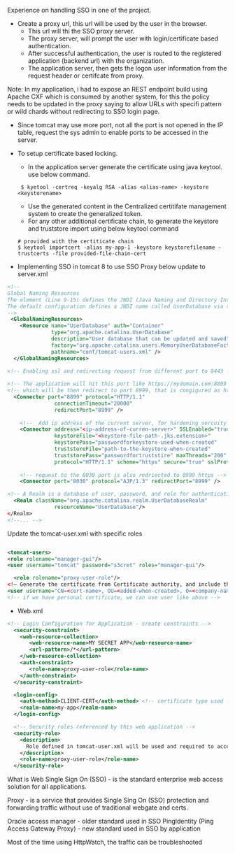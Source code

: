 Experience on handling SSO in one of the project.

- Create a proxy url, this url will be used by the user in the browser. 
    - This url will thi the SSO proxy server.
    - The proxy server, will prompt the user with login/certificate based authentication.
    - After successful authentication, the user is routed to the registered application (backend url) with the organization.
    - The application server, then gets the logon user information from the request header or certifcate from proxy.

Note: In my application, i had to expose an REST endpoint build using Apache CXF which is consumed by another system, for this the policy needs to be updated in the proxy saying to allow URLs with specifi pattern or wild chards without redirecting to SSO login page.

- Since tomcat may use more port, not all the port is not opened in the IP table, request the sys admin to enable ports to be accessed in the server.
 
 - To setup certificate based locking.
   - In the application server generate the certificate using java keytool. use below command.
    ```
     $ kyetool -certreq -keyalg RSA -alias <alias-name> -keystore <keystorename>
    ```
   - Use the generated content in the Centralized certitifate management system to create the generalized token.
   - For any other additional certificate chain, to generate the keystore and truststore import using below keytool command
   ```
   # provided with the certiticate chain
   $ keytool importcert -alias my-app-1 -keystore keystorefilename -trustcerts -file provided-file-chain-cert
   ```

 - Implementing SSO in tomcat 8 to use SSO Proxy below update to server.xml
 
```xml
<!--
Global Naming Resources
The element (Line 9-15) defines the JNDI (Java Naming and Directory Interface) resources, that allows Java software clients to discover and look up data and objects via a name.
The default configuration defines a JNDI name called UserDatabase via the element (Line 10-14), which is a memory-based database for user authentication loaded from “conf/tomcat-users.xml”.
-->
 <GlobalNamingResources>
    <Resource name="UserDatabase" auth="Container"
              type="org.apache.catalina.UserDatabase"
              description="User database that can be updated and saved"
              factory="org.apache.catalina.users.MemoryUserDatabaseFactory"
              pathname="conf/tomcat-users.xml" />
  </GlobalNamingResources>
  
<!-- Enabling ssl and redirecting request from different port to 8443 -->

<!-- The application will hit this port like https://mydomain.com:8899 -->
<!-- which will be then redirect to port 8999, that is congigured as https -->
  <Connector port="8899" protocol="HTTP/1.1"
               connectionTimeout="20000"
               redirectPort="8999" />
			   
    <!--  Add ip address of the current server, for hardening sercuity -->
    <Connector address="<ip-address-of-curren-server>" SSLEnabled="true" clientAuth="true"
               keystoreFile="<keystore-file-path-.jks.extension>"
               keystorePass="passwordforkeystore-used-when-created"
               truststoreFile="path-to-the-keystore-when-created"
               truststorePass="passwordfortruststire" maxThreads="200" port="8999"
               protocol="HTTP/1.1" scheme="https" secure="true" sslProtocol="TLS"/>
    
	<!-- request to the 8030 port is also redriected to 8999 https -->
    <Connector port="8030" protocol="AJP/1.3" redirectPort="8999" />

<!-- A Realm is a database of user, password, and role for authentication (i.e., access control). You can define Realm for any container, such as Engine, Host, and Context, and Cluster. -->
  <Realm className="org.apache.catalina.realm.UserDatabaseRealm"
               resourceName="UserDatabase"/>
</Realm>
<!--... -->
```

Update the tomcat-user.xml with specific roles
```xml

<tomcat-users>
<role rolename="manager-gui"/>
<user username="tomcat" password="s3cret" roles="manager-gui"/>

  <role rolename="proxy-user-role"/>
<!— Generate the certificate from Certificate authority, and include that info here use the actual Certificate Name of proxy client certificate (used for web  authentication) below. -->
<user username="CN=<cert-name>, OU=<added-when-created>, O=<company-name>, C=US" password="" roles="proxy-user-role"/>
<!-- if we have personal certificate, we can use user like above -->

```

- Web.xml
```xml
<!-- Login Configuration for Application - create constraints -->
  <security-constraint>
    <web-resource-collection>
       <web-resource-name>MY SECRET APP</web-resource-name>
       <url-pattern>/*</url-pattern>
    </web-resource-collection>
    <auth-constraint>
       <role-name>proxy-user-role</role-name>
    </auth-constraint>
  </security-constraint>

  <login-config>
    <auth-method>CLIENT-CERT</auth-method> <!-- certificate type used -->
    <realm-name>my-app</realm-name>
  </login-config>

  <!-- Security roles referenced by this web application -->
  <security-role>
    <description>
      Role defined in tomcat-user.xml will be used and required to access  Application protected by Web SSO (proxy)
    </description>
    <role-name>proxy-user-role</role-name>
  </security-role>
```

What is Web Single Sign On  (SSO) - is the standard enterprise web access solution for all applications.

Proxy - is a service that provides Single Sing On (SSO) protection and forwarding traffic without use of traditional webgate and certs.

Oracle access manager - older standard used in SSO 
PingIdentity  (Ping Access Gateway Proxy) - new standard used in SSO by application

Most of the time using HttpWatch, the traffic can be troubleshooted


